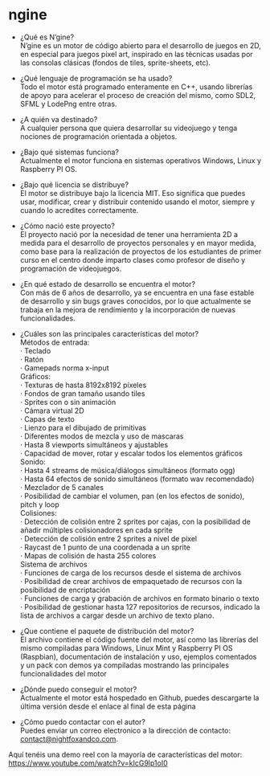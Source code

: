 # ngine

- ¿Qué es N’gine?<br>
N’gine es un motor de código abierto para el desarrollo de juegos en 2D, en especial para juegos pixel art, inspirado en las técnicas usadas por las consolas clásicas (fondos de tiles, sprite-sheets, etc).<br>

- ¿Qué lenguaje de programación se ha usado?<br>
Todo el motor está programado enteramente en C++, usando librerías de apoyo para acelerar el proceso de creación del mismo, como SDL2, SFML y LodePng entre otras.<br>

- ¿A quién va destinado?<br>
A cualquier persona que quiera desarrollar su videojuego y tenga nociones de programación orientada a objetos.<br>

- ¿Bajo qué sistemas funciona?<br>
Actualmente el motor funciona en sistemas operativos Windows, Linux y Raspberry PI OS.<br>

- ¿Bajo qué licencia se distribuye?<br>
El motor se distribuye bajo la licencia MIT. Eso significa que puedes usar, modificar, crear y distribuir contenido usando el motor, siempre y cuando lo acredites correctamente.<br>

- ¿Cómo nació este proyecto?<br>
El proyecto nació por la necesidad de tener una herramienta 2D a medida para el desarrollo de proyectos personales y en mayor medida, como base para la realización de proyectos de los estudiantes de primer curso en el centro donde imparto clases como profesor de diseño y programación de videojuegos.<br>

- ¿En qué estado de desarrollo se encuentra el motor?<br>
Con más de 6 años de desarrollo, ya se encuentra en una fase estable de desarrollo y sin bugs graves conocidos, por lo que actualmente se trabaja en la mejora de rendimiento y la incorporación de nuevas funcionalidades.<br>

- ¿Cuáles son las principales características del motor?<br>
	Métodos de entrada:<br>
		· Teclado<br>
		· Ratón<br>
		· Gamepads norma x-input<br>
	Gráficos:<br>
		· Texturas de hasta 8192x8192 píxeles<br>
		· Fondos de gran tamaño usando tiles<br>
		· Sprites con o sin animación<br>
		· Cámara virtual 2D<br>
		· Capas de texto<br>
		· Lienzo para el dibujado de primitivas<br>
		· Diferentes modos de mezcla y uso de mascaras<br>
		· Hasta 8 viewports simultáneos y ajustables<br>
		· Capacidad de mover, rotar y escalar todos los elementos gráficos<br>
	Sonido:<br>
		· Hasta 4 streams de música/diálogos simultáneos (formato ogg)<br>
		· Hasta 64 efectos de sonido simultáneos (formato wav recomendado)<br>
		· Mezclador de 5 canales<br>
		· Posibilidad de cambiar el volumen, pan (en los efectos de sonido), pitch y loop<br>
	Colisiones:<br>
		· Detección de colisión entre 2 sprites por cajas, con la posibilidad de añadir múltiples colisionadores en cada sprite<br>
		· Detección de colisión entre 2 sprites a nivel de píxel<br>
		· Raycast de 1 punto de una coordenada a un sprite<br>
		· Mapas de colisión de hasta 255 colores<br>
	Sistema de archivos<br>
		· Funciones de carga de los recursos desde el sistema de archivos<br>
		· Posibilidad de crear archivos de empaquetado de recursos con la posibilidad de encriptación<br>
		· Funciones de carga y grabación de archivos en formato binario o texto<br>
		· Posibilidad de gestionar hasta 127 repositorios de recursos, indicado la lista de archivos a cargar desde un archivo de texto plano.<br>
		
- ¿Que contiene el paquete de distribución del motor?<br>
El archivo contiene el código fuente del motor, así como las librerías del mismo compiladas para Windows, Linux Mint y Raspberry PI OS (Raspbian), documentación de instalación y uso, ejemplos comentados y un pack con demos ya compiladas mostrando las principales funcionalidades del motor<br>

- ¿Dónde puedo conseguir el motor?<br>
Actualmente el motor está hospedado en Github, puedes descargarte la última versión desde el enlace al final de esta página<br>

- ¿Cómo puedo contactar con el autor?<br>
Puedes enviar un correo electronico a la dirección de contacto: contact@nightfoxandco.com.<br>

Aquí tenéis una demo reel con la mayoría de características del motor:<br>
https://www.youtube.com/watch?v=kIcG9lp1oI0
<br>
